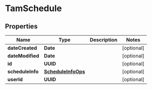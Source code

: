 

# TamSchedule


## Properties

Name | Type | Description | Notes
------------ | ------------- | ------------- | -------------
**dateCreated** | **Date** |  |  [optional]
**dateModified** | **Date** |  |  [optional]
**id** | **UUID** |  |  [optional]
**scheduleInfo** | [**ScheduleInfoOps**](ScheduleInfoOps.md) |  |  [optional]
**userId** | **UUID** |  |  [optional]



